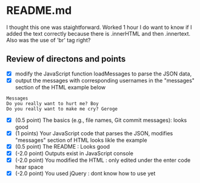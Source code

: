 # README.md
I thought this one was staightforward.
Worked 1 hour
I do want to know if I added the text correctly because there is .innerHTML and then .innertext.
 Also was the use of 'br' tag right?

## Review of directons and points
- [x] modify the JavaScript function loadMessages to parse the JSON data, 
- [x] output the messages with corresponding usernames in the "messages" section of the HTML example below
```
Messages 
Do you really want to hurt me? Boy
Do you really want to make me cry? Geroge 

```
- [x] (0.5 point) The basics (e.g., file names, Git commit messages): looks good 
 - [x]   (1 points) Your JavaScript code that parses the JSON, modifies "messages" section of HTML looks likle the example
 - [x]   (0.5 point) The README : Looks good
  - [x]  (-2.0 point) Outputs exist in JavaScript console
 - [x]   (-2.0 point) You modified the HTML : only edited under the enter code hear space
  - [x]  (-2.0 point) You used jQuery : dont know how to use yet
